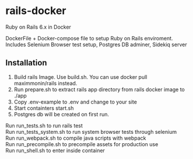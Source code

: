 # rails-docker
Ruby on Rails 6.x in Docker

DockerFile + Docker-compose file to setup Ruby on Rails enviroment.
Includes Selenium Browser test setup, Postgres DB adminer, Sidekiq server

## Installation
1. Build rails Image. Use build.sh. You can use docker pull maximmonin/rails instead.   
2. Run prepare.sh to extract rails app directory from rails docker image to ./app   
3. Copy .env-example to .env and change to your site   
4. Start containters start.sh   
5. Postgres db will be created on first run.   

Run run_tests.sh to run rails test   
Run run_tests_system.sh to run system browser tests through selenium   
Run run_webpack.sh to compile java scripts with webpack   
Run run_precompile.sh to precompile assets for production use   
Run run_shell.sh to enter inside container